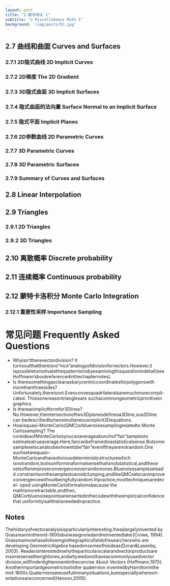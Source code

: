 ```yaml
---
layout: post
title: "2.数学相关 2"
subtitle: "2 Miscellaneous Math 2"
background: '/img/posts/01.jpg'
---
```


## 2.7 曲线和曲面 Curves and Surfaces
### 2.7.1 2D隐式曲线 2D Implicit Curves
### 2.7.2 2D梯度 The 2D Gradient

### 2.7.3 3D隐式曲面 3D Implicit Surfaces

### 2.7.4 隐式曲面的法向量 Surface Normal to an Implicit Surface

### 2.7.5 隐式平面 Implicit Planes

### 2.7.6 2D参数曲线 2D Parametric Curves

### 2.7.7 3D Parametric Curves

### 2.7.8 3D Parametric Surfaces

### 2.7.9 Summary of Curves and Surfaces

## 2.8 Linear Interpolation

## 2.9 Triangles

### 2.9.1 2D Triangles

### 2.9.2 3D Triangles

## 2.10 离散概率 Discrete probability

## 2.11 连续概率 Continuous probability

## 2.12  蒙特卡洛积分 Monte Carlo Integration

### 2.12.1 重要性采样 Importance Sampling

# 常见问题 Frequently Asked Questions
- Whyisn’ttherevectordivision?
It turnsoutthatthereisno“nice”analogyofdivisionforvectors.However,it
ispossibletomotivatethequaternionsbyexaminingthisquestionindetail(see
Hoffmann’sbookreferencedinthechapternotes).
- Is theresomethingascleanasbarycentriccoordinatesforpolygonswith
morethanthreesides?
Unfortunately,thereisnot.Evenconvexquadrilateralsaremuchmorecompli-
cated. Thisisonereasontrianglesare suchacommongeometricprimitivein
graphics.
- Is thereanimplicitformfor3Dlines?
No.However,theintersectionoftwo3Dplanesdefinesa3Dline,soa3Dline
can bedescribedbytwosimultaneousimplicit3Dequations.
- Howisquasi–MonteCarlo(QMC)orbluenoisesamplingrelatedto
Monte Carlosampling?
The coreideaofMonteCarloisyoucanaverageabunchof“fair”samplesto
estimateatrueaverage.Here,faircanbeframedinastatisticalsense.Butsome
samplesetscanalsobeshowntobe“fair”eveniftheyarenotrandom.One
suchsetarequasi–MonteCarloandhaveobviousdeterministicstructurewhich
isnotrandom,butisuniforminaformalsensethatisnotstatistical,andthese
setsoftenimproveconvergenceoverrandomones.Bluenoisesamplesetsadd
constraintsonthesamplestoavoidclumping,andlikeQMCsetscanimprove
convergencewithoutbeingfullyrandom.Inpractice,mosttechniquesaredevel-
oped usingMonteCarloformalismsbecause the mathismoretractable,andthen,
QMCorbluenoisepointsareinsertedinthecodewiththeempiricalconfidence
that uniformityisallthatisneededinpractice.

## Notes
Thehistoryofvectoranalysisisparticularlyinteresting.Itwaslargelyinvented
by Grassmanninthemid-1800sbutwasignoredandreinventedlater(Crowe,
1994). Grassmannowhasafollowinginthegraphicsfieldofresearcherswho
are developing GeometricAlgebra basedonsomeofhisideas(Doran&Lasenby,
2003). Readersinterestedinwhytheparticularscalarandvectorproductsare
insomesensetherightones,andwhywedonothaveacommonlyusedvector
division,willfindenlightenmentintheconcise About Vectors (Hoffmann,1975).
Anotherimportantgeometrictoolisthe quaternion inventedbyHamiltoninthe
mid-1800s.Quaternionsareusefulinmanysituations,butespeciallywhereori-
entationsareconcerned(Hanson,2005).